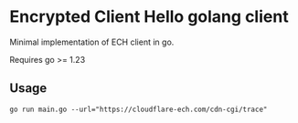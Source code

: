 # Encrypted Client Hello golang client

Minimal implementation of ECH client in go.

Requires go >= 1.23

## Usage

```
go run main.go --url="https://cloudflare-ech.com/cdn-cgi/trace"
```
